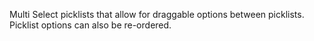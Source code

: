 Multi Select picklists that allow for draggable options between picklists. Picklist options can also be re-ordered.
